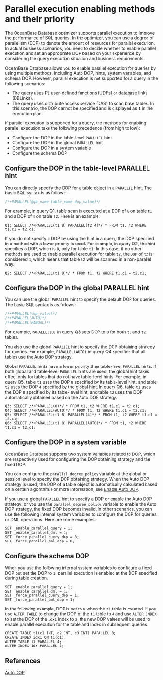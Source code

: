 # Parallel execution enabling methods and their priority

The OceanBase Database optimizer supports parallel execution to improve the performance of SQL queries. In the optimizer, you can use a degree of parallelism (DOP) to denote the amount of resources for parallel execution. In actual business scenarios, you need to decide whether to enable parallel execution and set an appropriate DOP based on your experience by considering the query execution situation and business requirements.

OceanBase Database allows you to enable parallel execution for queries by using multiple methods, including Auto DOP, hints, system variables, and schema DOP. However, parallel execution is not supported for a query in the following scenarios:

* The query uses PL user-defined functions (UDFs) or database links (DBLinks).
* The query uses distribute access service (DAS) to scan base tables. In this scenario, the DOP cannot be specified and is displayed as `1` in the execution plan.

If parallel execution is supported for a query, the methods for enabling parallel execution take the following precedence (from high to low):

* Configure the DOP in the table-level `PARALLEL` hint
* Configure the DOP in the global `PARALLEL` hint
* Configure the DOP in a system variable
* Configure the schema DOP

## Configure the DOP in the table-level PARALLEL hint

You can directly specify the DOP for a table object in a `PARALLEL` hint. The basic SQL syntax is as follows:

```sql
/*+PARALLEL(@qb_name table_name dop_value)*/
```

For example, in query Q1, table scan is executed at a DOP of `8` on table `t1` and a DOP of `4` on table `t2`. Here is an example:

```shell
Q1: SELECT /*+PARALLEL(t1 8) PARALLEL(t2 4)*/ * FROM t1, t2 WHERE t1.c1 = t2.c1;
```

If you do not specify a DOP by using the hint in a query, the DOP specified in a method with a lower priority is used. For example, in query Q2, the hint specifies a DOP, which is `8`, only for table `t1`. In this case, if no other methods are used to enable parallel execution for table `t2`, the `DOP` of `t2` is considered `1`, which means that table `t2` will be scanned in a non-parallel way.

```shell
Q2: SELECT /*+PARALLEL(t1 8)*/ * FROM t1, t2 WHERE t1.c1 = t2.c1;
```

## Configure the DOP in the global PARALLEL hint

You can use the global `PARALLEL` hint to specify the default DOP for queries. The basic SQL syntax is as follows:

```sql
/*+PARALLEL(dop_value)*/
/*+PARALLEL(AUTO)*/
/*+PARALLEL(MANUAL)*/
```

For example, `PARALLEL(8)` in query Q3 sets DOP to `8` for both `t1` and `t2` tables.

You also use the global `PARALLEL` hint to specify the DOP obtaining strategy for queries. For example, `PARALLEL(AUTO)` in query Q4 specifies that all tables use the Auto DOP strategy.

Global `PARALLEL` hints have a lower priority than table-level `PARALLEL` hints. If both global and table-level `PARALLEL` hints are used, the global hint takes effect only for tables that do not have table-level hints. For example, in query Q5, table `t1` uses the DOP `8` specified by its table-level hint, and table `t2` uses the DOP `4` specified by the global hint. In query Q6, table `t1` uses the DOP `8` specified by its table-level hint, and table `t2` uses the DOP automatically obtained based on the Auto DOP strategy.

```shell
Q3: SELECT /*+PARALLEL(8)*/ * FROM t1, t2 WHERE t1.c1 = t2.c1;
Q4: SELECT /*+PARALLEL(AUTO)*/ * FROM t1, t2 WHERE t1.c1 = t2.c1;
Q5: SELECT /*+PARALLEL(t1 8) PARALLEL(4)*/ * FROM t1, t2 WHERE t1.c1 = t2.c1;
Q6: SELECT /*+PARALLEL(t1 8) PARALLEL(AUTO)*/ * FROM t1, t2 WHERE t1.c1 = t2.c1;
```

## Configure the DOP in a system variable

OceanBase Database supports two system variables related to DOP, which are respectively used for configuring the DOP obtaining strategy and the fixed DOP.

You can configure the `parallel_degree_policy` variable at the global or session level to specify the DOP obtaining strategy. When the Auto DOP strategy is used, the DOP of a table object is automatically calculated based on a certain algorithm. For more information, see [Enable Auto DOP](../300.distributed-execution-plan/600.auto-dop.md).

If you use a global `PARALLEL` hint to specify a DOP or enable the Auto DOP strategy, or you use the `parallel_degree_policy` variable to enable the Auto DOP strategy, the fixed DOP becomes invalid. In other scenarios, you can use the following internal system variables to configure the DOP for queries or DML operations. Here are some examples:

```shell
SET _enable_parallel_query = 1;
SET _enable_parallel_dml = 1;
SET _force_parallel_query_dop = 8;
SET _force_parallel_dml_dop = 8;
```

## Configure the schema DOP

When you use the following internal system variables to configure a fixed DOP but set the DOP to `1`, parallel execution is enabled at the DOP specified during table creation.

```shell
SET _enable_parallel_query = 1;
SET _enable_parallel_dml = 1;
SET _force_parallel_query_dop = 1;
SET _force_parallel_dml_dop = 1;
```

In the following example, DOP is set to `8` when the `t1` table is created. If you use `ALTER TABLE` to change the DOP of the `t1` table to `4` and use `ALTER INDEX` to set the DOP of the `idx1` index to `2`, the new DOP values will be used to enable parallel execution for the table and index in subsequent queries.

```shell
CREATE TABLE t1(c1 INT, c2 INT, c3 INT) PARALLEL 8;
CREATE INDEX idx1 ON t1(c1);
ALTER TABLE t1 PARALLEL 4;
ALTER INDEX idx PARALLEL 2;
```

## References

[Auto DOP](../300.distributed-execution-plan/600.auto-dop.md)

